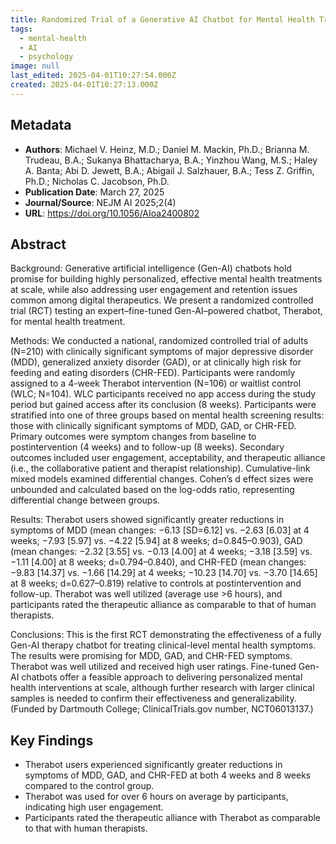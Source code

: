 ```yaml
---
title: Randomized Trial of a Generative AI Chatbot for Mental Health Treatment
tags:
  - mental-health
  - AI
  - psychology
image: null
last_edited: 2025-04-01T10:27:54.000Z
created: 2025-04-01T10:27:13.000Z
---
```


## Metadata
- **Authors**: Michael V. Heinz, M.D.; Daniel M. Mackin, Ph.D.; Brianna M. Trudeau, B.A.; Sukanya Bhattacharya, B.A.; Yinzhou Wang, M.S.; Haley A. Banta; Abi D. Jewett, B.A.; Abigail J. Salzhauer, B.A.; Tess Z. Griffin, Ph.D.; Nicholas C. Jacobson, Ph.D.
- **Publication Date**: March 27, 2025
- **Journal/Source**: NEJM AI 2025;2(4)
- **URL**: https://doi.org/10.1056/AIoa2400802

## Abstract
Background: Generative artificial intelligence (Gen-AI) chatbots hold promise for building highly personalized, effective mental health treatments at scale, while also addressing user engagement and retention issues common among digital therapeutics. We present a randomized controlled trial (RCT) testing an expert–fine-tuned Gen-AI–powered chatbot, Therabot, for mental health treatment.

Methods: We conducted a national, randomized controlled trial of adults (N=210) with clinically significant symptoms of major depressive disorder (MDD), generalized anxiety disorder (GAD), or at clinically high risk for feeding and eating disorders (CHR-FED). Participants were randomly assigned to a 4-week Therabot intervention (N=106) or waitlist control (WLC; N=104). WLC participants received no app access during the study period but gained access after its conclusion (8 weeks). Participants were stratified into one of three groups based on mental health screening results: those with clinically significant symptoms of MDD, GAD, or CHR-FED. Primary outcomes were symptom changes from baseline to postintervention (4 weeks) and to follow-up (8 weeks). Secondary outcomes included user engagement, acceptability, and therapeutic alliance (i.e., the collaborative patient and therapist relationship). Cumulative-link mixed models examined differential changes. Cohen’s d effect sizes were unbounded and calculated based on the log-odds ratio, representing differential change between groups.

Results: Therabot users showed significantly greater reductions in symptoms of MDD (mean changes: −6.13 [SD=6.12] vs. −2.63 [6.03] at 4 weeks; −7.93 [5.97] vs. −4.22 [5.94] at 8 weeks; d=0.845–0.903), GAD (mean changes: −2.32 [3.55] vs. −0.13 [4.00] at 4 weeks; −3.18 [3.59] vs. −1.11 [4.00] at 8 weeks; d=0.794–0.840), and CHR-FED (mean changes: −9.83 [14.37] vs. −1.66 [14.29] at 4 weeks; −10.23 [14.70] vs. −3.70 [14.65] at 8 weeks; d=0.627–0.819) relative to controls at postintervention and follow-up. Therabot was well utilized (average use >6 hours), and participants rated the therapeutic alliance as comparable to that of human therapists.

Conclusions: This is the first RCT demonstrating the effectiveness of a fully Gen-AI therapy chatbot for treating clinical-level mental health symptoms. The results were promising for MDD, GAD, and CHR-FED symptoms. Therabot was well utilized and received high user ratings. Fine-tuned Gen-AI chatbots offer a feasible approach to delivering personalized mental health interventions at scale, although further research with larger clinical samples is needed to confirm their effectiveness and generalizability. (Funded by Dartmouth College; ClinicalTrials.gov number, NCT06013137.)

## Key Findings
- Therabot users experienced significantly greater reductions in symptoms of MDD, GAD, and CHR-FED at both 4 weeks and 8 weeks compared to the control group.
- Therabot was used for over 6 hours on average by participants, indicating high user engagement.
- Participants rated the therapeutic alliance with Therabot as comparable to that with human therapists.
